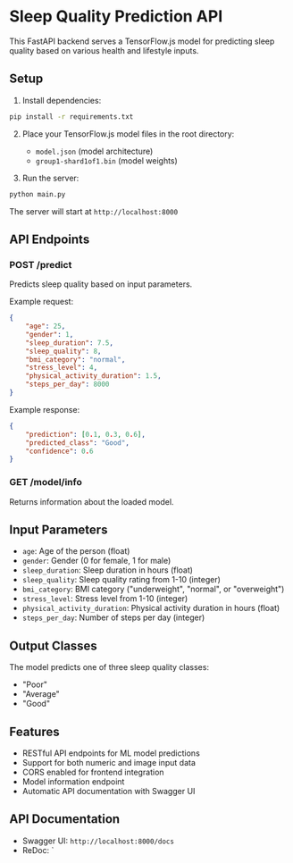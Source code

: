 # Sleep Quality Prediction API

This FastAPI backend serves a TensorFlow.js model for predicting sleep quality based on various health and lifestyle inputs.

## Setup

1. Install dependencies:
```bash
pip install -r requirements.txt
```

2. Place your TensorFlow.js model files in the root directory:
   - `model.json` (model architecture)
   - `group1-shard1of1.bin` (model weights)

3. Run the server:
```bash
python main.py
```

The server will start at `http://localhost:8000`

## API Endpoints

### POST /predict
Predicts sleep quality based on input parameters.

Example request:
```json
{
    "age": 25,
    "gender": 1,
    "sleep_duration": 7.5,
    "sleep_quality": 8,
    "bmi_category": "normal",
    "stress_level": 4,
    "physical_activity_duration": 1.5,
    "steps_per_day": 8000
}
```

Example response:
```json
{
    "prediction": [0.1, 0.3, 0.6],
    "predicted_class": "Good",
    "confidence": 0.6
}
```

### GET /model/info
Returns information about the loaded model.

## Input Parameters

- `age`: Age of the person (float)
- `gender`: Gender (0 for female, 1 for male)
- `sleep_duration`: Sleep duration in hours (float)
- `sleep_quality`: Sleep quality rating from 1-10 (integer)
- `bmi_category`: BMI category ("underweight", "normal", or "overweight")
- `stress_level`: Stress level from 1-10 (integer)
- `physical_activity_duration`: Physical activity duration in hours (float)
- `steps_per_day`: Number of steps per day (integer)

## Output Classes

The model predicts one of three sleep quality classes:
- "Poor"
- "Average"
- "Good"

## Features

- RESTful API endpoints for ML model predictions
- Support for both numeric and image input data
- CORS enabled for frontend integration
- Model information endpoint
- Automatic API documentation with Swagger UI

## API Documentation

- Swagger UI: `http://localhost:8000/docs`
- ReDoc: `